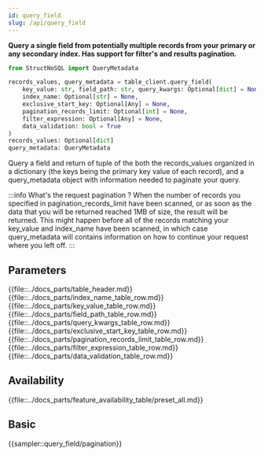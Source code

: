 ```yaml
---
id: query_field
slug: /api/query_field
---
```


**Query a single field from potentially multiple records from your primary or any secondary index. 
Has support for filter's and results pagination.**

```python
from StructNoSQL import QueryMetadata

records_values, query_metadata = table_client.query_field(
    key_value: str, field_path: str, query_kwargs: Optional[dict] = None,
    index_name: Optional[str] = None,
    exclusive_start_key: Optional[Any] = None,
    pagination_records_limit: Optional[int] = None,
    filter_expression: Optional[Any] = None, 
    data_validation: bool = True
) 
records_values: Optional[dict]
query_metadata: QueryMetadata
``` 

Query a field and return of tuple of the both the records_values organized in a dictionary (the keys being the primary key
value of each record), and a query_metadata object with information needed to paginate your query. 

:::info What's the request pagination ?
When the number of records you specified in pagination_records_limit have been scanned, or as soon as the data that you
will be returned reached 1MB of size, the result will be returned.
This might happen before all of the records matching your key_value and index_name have been scanned, in which case
query_metadata will contains information on how to continue your request where you left off.
:::
 
## Parameters

{{file::../docs_parts/table_header.md}}
{{file::../docs_parts/index_name_table_row.md}}
{{file::../docs_parts/key_value_table_row.md}}
{{file::../docs_parts/field_path_table_row.md}}
{{file::../docs_parts/query_kwargs_table_row.md}}
{{file::../docs_parts/exclusive_start_key_table_row.md}}
{{file::../docs_parts/pagination_records_limit_table_row.md}}
{{file::../docs_parts/filter_expression_table_row.md}}
{{file::../docs_parts/data_validation_table_row.md}}
 
## Availability

{{file::../docs_parts/feature_availability_table/preset_all.md}}

## Basic

{{sampler::query_field/pagination}}
 